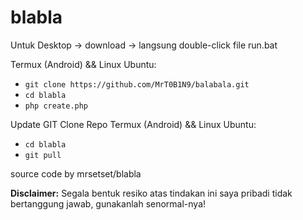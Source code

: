 # blabla
Untuk Desktop -> download -> langsung double-click file run.bat

Termux (Android) && Linux Ubuntu:
* `git clone https://github.com/MrT0B1N9/balabala.git`
* `cd blabla`
* `php create.php` 

Update GIT Clone Repo Termux (Android) && Linux Ubuntu:
* `cd blabla`
* `git pull`

source code by mrsetset/blabla

**Disclaimer:** Segala bentuk resiko atas tindakan ini saya pribadi tidak bertanggung jawab, gunakanlah senormal-nya!

